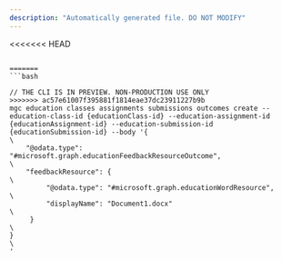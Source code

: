 ```yaml
---
description: "Automatically generated file. DO NOT MODIFY"
---
```


<<<<<<< HEAD
```cli

=======
```bash

// THE CLI IS IN PREVIEW. NON-PRODUCTION USE ONLY
>>>>>>> ac57e61007f395881f1814eae37dc23911227b9b
mgc education classes assignments submissions outcomes create --education-class-id {educationClass-id} --education-assignment-id {educationAssignment-id} --education-submission-id {educationSubmission-id} --body '{\
    "@odata.type": "#microsoft.graph.educationFeedbackResourceOutcome",\
    "feedbackResource": {\
         "@odata.type": "#microsoft.graph.educationWordResource",\
         "displayName": "Document1.docx"\
     }\
}\
'

```